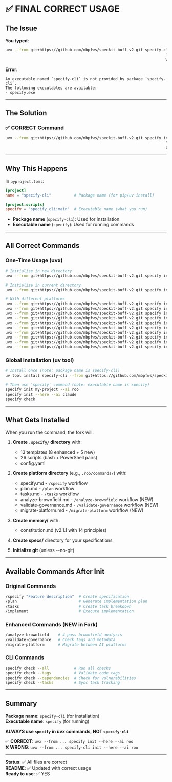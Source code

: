 # ✅ FINAL CORRECT USAGE

## The Issue

**You typed**:
```bash
uvx --from git+https://github.com/mbpfws/speckit-buff-v2.git specify-cli init --here --ai roo
                                                                      ^^^^^^^^^^^
                                                                      WRONG - this is the package name
```

**Error**:
```
An executable named `specify-cli` is not provided by package `specify-cli`.
The following executables are available:
- specify.exe
```

---

## The Solution

### ✅ CORRECT Command

```bash
uvx --from git+https://github.com/mbpfws/speckit-buff-v2.git specify init --here --ai roo
                                                                      ^^^^^^^
                                                                      CORRECT - this is the executable name
```

---

## Why This Happens

In `pyproject.toml`:
```toml
[project]
name = "specify-cli"          # Package name (for pip/uv install)

[project.scripts]
specify = "specify_cli:main"  # Executable name (what you run)
```

- **Package name** (`specify-cli`): Used for installation
- **Executable name** (`specify`): Used for running commands

---

## All Correct Commands

### One-Time Usage (uvx)

```bash
# Initialize in new directory
uvx --from git+https://github.com/mbpfws/speckit-buff-v2.git specify init my-project --ai roo

# Initialize in current directory
uvx --from git+https://github.com/mbpfws/speckit-buff-v2.git specify init --here --ai roo

# With different platforms
uvx --from git+https://github.com/mbpfws/speckit-buff-v2.git specify init --here --ai claude
uvx --from git+https://github.com/mbpfws/speckit-buff-v2.git specify init --here --ai windsurf
uvx --from git+https://github.com/mbpfws/speckit-buff-v2.git specify init --here --ai cursor
uvx --from git+https://github.com/mbpfws/speckit-buff-v2.git specify init --here --ai copilot
uvx --from git+https://github.com/mbpfws/speckit-buff-v2.git specify init --here --ai gemini
uvx --from git+https://github.com/mbpfws/speckit-buff-v2.git specify init --here --ai qwen
uvx --from git+https://github.com/mbpfws/speckit-buff-v2.git specify init --here --ai opencode
uvx --from git+https://github.com/mbpfws/speckit-buff-v2.git specify init --here --ai codex
uvx --from git+https://github.com/mbpfws/speckit-buff-v2.git specify init --here --ai kilocode
uvx --from git+https://github.com/mbpfws/speckit-buff-v2.git specify init --here --ai auggie
```

### Global Installation (uv tool)

```bash
# Install once (note: package name is specify-cli)
uv tool install specify-cli --from git+https://github.com/mbpfws/speckit-buff-v2.git

# Then use 'specify' command (note: executable name is specify)
specify init my-project --ai roo
specify init --here --ai claude
specify check
```

---

## What Gets Installed

When you run the command, the fork will:

1. **Create `.specify/` directory** with:
   - 13 templates (8 enhanced + 5 new)
   - 26 scripts (bash + PowerShell pairs)
   - config.yaml

2. **Create platform directory** (e.g., `.roo/commands/`) with:
   - specify.md - `/specify` workflow
   - plan.md - `/plan` workflow
   - tasks.md - `/tasks` workflow
   - analyze-brownfield.md - `/analyze-brownfield` workflow (NEW)
   - validate-governance.md - `/validate-governance` workflow (NEW)
   - migrate-platform.md - `/migrate-platform` workflow (NEW)

3. **Create memory/** with:
   - constitution.md (v2.1.1 with 14 principles)

4. **Create specs/** directory for your specifications

5. **Initialize git** (unless --no-git)

---

## Available Commands After Init

### Original Commands
```bash
/specify "Feature description"  # Create specification
/plan                           # Generate implementation plan
/tasks                          # Create task breakdown
/implement                      # Execute implementation
```

### Enhanced Commands (NEW in Fork)
```bash
/analyze-brownfield    # 4-pass brownfield analysis
/validate-governance   # Check tags and metadata
/migrate-platform      # Migrate between AI platforms
```

### CLI Commands
```bash
specify check --all           # Run all checks
specify check --tags          # Validate code tags
specify check --dependencies  # Check for vulnerabilities
specify check --tasks         # Sync task tracking
```

---

## Summary

**Package name**: `specify-cli` (for installation)  
**Executable name**: `specify` (for running)  

**ALWAYS use `specify` in uvx commands, NOT `specify-cli`**

✅ **CORRECT**: `uvx --from ... specify init --here --ai roo`  
❌ **WRONG**: `uvx --from ... specify-cli init --here --ai roo`

---

**Status**: ✅ All files are correct  
**README**: ✅ Updated with correct usage  
**Ready to use**: ✅ YES
